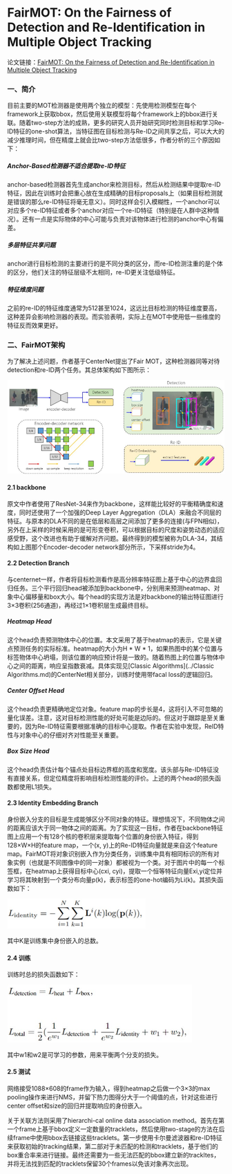 # FairMOT: On the Fairness of Detection and Re-Identification in Multiple Object Tracking

论文链接：[FairMOT: On the Fairness of Detection and Re-Identification in Multiple Object Tracking](https://arxiv.org/abs/2004.01888)

### 一、简介

目前主要的MOT检测器是使用两个独立的模型：先使用检测模型在每个framework上获取bbox，然后使用关联模型将每个framework上的bbox进行关联。随着two-step方法的成熟，更多的研究人员开始研究同时检测目标和学习Re-ID特征的one-shot算法，当特征图在目标检测与Re-ID之间共享之后，可以大大的减少推理时间，但在精度上就会比two-step方法低很多，作者分析的三个原因如下：

##### Anchor-Based检测器不适合提取re-ID特征

anchor-based检测器首先生成anchor来检测目标，然后从检测结果中提取re-ID特征，因此在训练时会把重心放在生成精确的目标proposals上（如果目标检测就是错误的那么re-ID特征将毫无意义）。同时这样会引入模糊性，一个anchor可以对应多个re-ID特征或者多个anchor对应一个re-ID特征（特别是在人群中这种情况）。还有一点是实际物体的中心可能与负责对该物体进行检测的anchor中心有偏差。

##### 多层特征共享问题

anchor进行目标检测的主要进行的是不同分类的区分，而re-ID检测注重的是个体的区分，他们关注的特征层级不太相同，re-ID更关注低级特征。

##### 特征维度问题

之前的re-ID的特征维度通常为512甚至1024，这远比目标检测的特征维度要高，这种差异会影响检测器的表现。而实验表明，实际上在MOT中使用低一些维度的特征反而效果更好。

### 二、FairMOT架构

为了解决上述问题，作者基于CenterNet提出了Fair MOT，这种检测器同等对待detection和re-ID两个任务。其总体架构如下图所示：

<img src="..\img\Fair MOT架构.jpg" style="zoom:80%;" />

#### 2.1 backbone

原文中作者使用了ResNet-34来作为backbone，这样能比较好的平衡精确度和速度，同时还使用了一个加强的Deep Layer Aggregation（DLA）来融合不同层的特征。与原本的DLA不同的是在低层和高层之间添加了更多的连接(与FPN相似)，另外在上采样的时候采用的是可形变卷积，可以根据目标的尺度和姿势动态的适应感受野，这个改进也有助于缓解对齐问题。最终得到的模型被称为DLA-34，其结构如上图那个Encoder-decoder network部分所示，下采样stride为4。

#### 2.2 Detection Branch

与centernet一样，作者将目标检测看作是高分辨率特征图上基于中心的边界盒回归任务。三个平行回归head被添加到backbone中，分别用来预测heatmap、对象中心偏移量和box大小。每个head的实现方法是对backbone的输出特征图进行3×3卷积(256通道)，再经过1×1卷积层生成最终目标。

##### Heatmap Head

这个head负责预测物体中心的位置。本文采用了基于heatmap的表示，它是关键点预测任务的实际标准。heatmap的大小为H * W * 1，如果热图中的某个位置与标签物体中心坍塌，则该位置的响应预计将是一致的。随着热图上的位置与物体中心之间的距离，响应呈指数衰减。具体实现见[Classic Algorithms](../Classic Algorithms.md)的CenterNet相关部分，训练时使用带facal loss的逻辑回归。

##### Center Offset Head

这个head负责更精确地定位对象。feature map的步长是4，这将引入不可忽略的量化误差。注意，这对目标检测性能的好处可能是边际的。但这对于跟踪是至关重要的，因为Re-ID特征需要根据准确的目标中心提取。作者在实验中发现，ReID特性与对象中心的仔细对齐对性能至关重要。

##### Box Size Head

这个head负责估计每个锚点处目标边界框的高度和宽度。该头部与Re-ID特征没有直接关系，但定位精度将影响目标检测性能的评价。上述的两个head的损失函数都使用L1损失。

#### 2.3 Identity Embedding Branch

身份嵌入分支的目标是生成能够区分不同对象的特征。理想情况下，不同物体之间的距离应该大于同一物体之间的距离。为了实现这一目标，作者在backbone特征图上应用一个有128个核的卷积层来提取每个位置的身份嵌入特征，得到128×W×H的feature map，一个(x, y)上的Re-ID特征向量就是来自这个feature map。FairMOT将对象识别嵌入作为分类任务，训练集中具有相同标识的所有对象实例（也就是不同图像中的同一对象）都被视为一个类。对于图片中的每一个标签框，在heatmap上获得目标中心(cxi, cyi)，提取一个恒等特征向量Exi,yi定位并学习将其映射到一个类分布向量p(k)，表示标签的one-hot编码为Li(k)。其损失函数如下：

<img src="..\img\Re-ID损失.jpg" style="zoom:60%;" />

其中K是训练集中身份嵌入的总数。

#### 2.4 训练

训练时总的损失函数如下：

<img src="..\img\FairMOT损失函数.jpg" style="zoom: 80%;" />

其中w1和w2是可学习的参数，用来平衡两个分支的损失。

#### 2.5 测试

网络接受1088×608的frame作为输入，得到heatmap之后做一个3×3的max pooling操作来进行NMS，并留下热力图得分大于一个阈值的点，针对这些进行center offset和size的回归并提取响应的身份嵌入。

关于关联方法则采用了hierarchi-cal online data association method。首先在第一个frame上基于bbox定义一定数量的tracklets，然后使用two-stage的方法在后续frame中使用bbox去链接这些tracklets。第一步使用卡尔曼滤波器和re-ID特征来获取初始的tracking结果，第二部对于未匹配的检测和tracklets，基于他们的box重合率来进行链接。最终还需要为一些无法匹配的bbox建立新的trackltes，并将无法找到匹配的tracklets保留30个frames以免该对象再次出现。

















